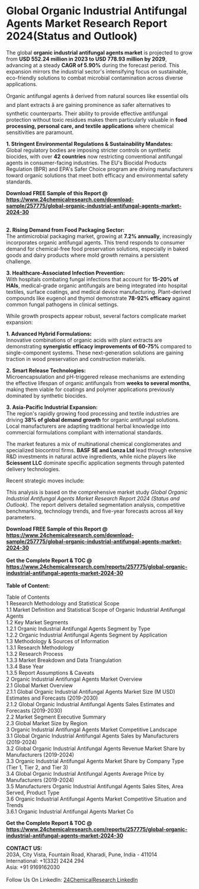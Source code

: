 <h1>Global Organic Industrial Antifungal Agents Market Research Report 2024(Status and Outlook)</h1><p>The global <strong>organic industrial antifungal agents market</strong> is projected to grow from <strong>USD 552.24 million in 2023 to USD 778.93 million by 2029</strong>, advancing at a steady <strong>CAGR of 5.90%</strong> during the forecast period. This expansion mirrors the industrial sector's intensifying focus on sustainable, eco-friendly solutions to combat microbial contamination across diverse applications.</p><p>Organic antifungal agents â derived from natural sources like essential oils and plant extracts â are gaining prominence as safer alternatives to synthetic counterparts. Their ability to provide effective antifungal protection without toxic residues makes them particularly valuable in <strong>food processing, personal care, and textile applications</strong> where chemical sensitivities are paramount.</p><p><strong>1. Stringent Environmental Regulations &amp; Sustainability Mandates:</strong><br>
Global regulatory bodies are imposing stricter controls on synthetic biocides, with over <strong>42 countries</strong> now restricting conventional antifungal agents in consumer-facing industries. The EU's Biocidal Products Regulation (BPR) and EPA's Safer Choice program are driving manufacturers toward organic solutions that meet both efficacy and environmental safety standards.</p><div><b>Download FREE Sample of this Report @ 
            <a href="https://www.24chemicalresearch.com/download-sample/257775/global-organic-industrial-antifungal-agents-market-2024-30">
            https://www.24chemicalresearch.com/download-sample/257775/global-organic-industrial-antifungal-agents-market-2024-30</a></b></div><br><p><strong>2. Rising Demand from Food Packaging Sector:</strong><br>
The antimicrobial packaging market, growing at <strong>7.2% annually</strong>, increasingly incorporates organic antifungal agents. This trend responds to consumer demand for chemical-free food preservation solutions, especially in baked goods and dairy products where mold growth remains a persistent challenge.</p><p><strong>3. Healthcare-Associated Infection Prevention:</strong><br>
With hospitals combating fungal infections that account for <strong>15-20% of HAIs</strong>, medical-grade organic antifungals are being integrated into hospital textiles, surface coatings, and medical device manufacturing. Plant-derived compounds like eugenol and thymol demonstrate <strong>78-92% efficacy</strong> against common fungal pathogens in clinical settings.</p><p>While growth prospects appear robust, several factors complicate market expansion:</p><p><strong>1. Advanced Hybrid Formulations:</strong><br>
Innovative combinations of organic acids with plant extracts are demonstrating <strong>synergistic efficacy improvements of 60-75%</strong> compared to single-component systems. These next-generation solutions are gaining traction in wood preservation and construction materials.</p><p><strong>2. Smart Release Technologies:</strong><br>
Microencapsulation and pH-triggered release mechanisms are extending the effective lifespan of organic antifungals from <strong>weeks to several months</strong>, making them viable for coatings and polymer applications previously dominated by synthetic biocides.</p><p><strong>3. Asia-Pacific Industrial Expansion:</strong><br>
The region's rapidly growing food processing and textile industries are driving <strong>38% of global demand growth</strong> for organic antifungal solutions. Local manufacturers are adapting traditional herbal knowledge into commercial formulations compliant with international standards.</p><p>The market features a mix of multinational chemical conglomerates and specialized biocontrol firms. <strong>BASF SE and Lonza Ltd</strong> lead through extensive R&amp;D investments in natural active ingredients, while niche players like <strong>Sciessent LLC</strong> dominate specific application segments through patented delivery technologies.</p><p>Recent strategic moves include:</p><p>This analysis is based on the comprehensive market study <em>Global Organic Industrial Antifungal Agents Market Research Report 2024 (Status and Outlook)</em>. The report delivers detailed segmentation analysis, competitive benchmarking, technology trends, and five-year forecasts across all key parameters.</p><div><b>Download FREE Sample of this Report @ 
            <a href="https://www.24chemicalresearch.com/download-sample/257775/global-organic-industrial-antifungal-agents-market-2024-30">
            https://www.24chemicalresearch.com/download-sample/257775/global-organic-industrial-antifungal-agents-market-2024-30</a></b></div><br><div><b>Get the Complete Report & TOC @ 
            <a href="https://www.24chemicalresearch.com/reports/257775/global-organic-industrial-antifungal-agents-market-2024-30">
            https://www.24chemicalresearch.com/reports/257775/global-organic-industrial-antifungal-agents-market-2024-30</a></b></div><br>
            <b>Table of Content:</b><p>Table of Contents<br />
1 Research Methodology and Statistical Scope<br />
1.1 Market Definition and Statistical Scope of Organic Industrial Antifungal Agents<br />
1.2 Key Market Segments<br />
1.2.1 Organic Industrial Antifungal Agents Segment by Type<br />
1.2.2 Organic Industrial Antifungal Agents Segment by Application<br />
1.3 Methodology & Sources of Information<br />
1.3.1 Research Methodology<br />
1.3.2 Research Process<br />
1.3.3 Market Breakdown and Data Triangulation<br />
1.3.4 Base Year<br />
1.3.5 Report Assumptions & Caveats<br />
2 Organic Industrial Antifungal Agents Market Overview<br />
2.1 Global Market Overview<br />
2.1.1 Global Organic Industrial Antifungal Agents Market Size (M USD) Estimates and Forecasts (2019-2030)<br />
2.1.2 Global Organic Industrial Antifungal Agents Sales Estimates and Forecasts (2019-2030)<br />
2.2 Market Segment Executive Summary<br />
2.3 Global Market Size by Region<br />
3 Organic Industrial Antifungal Agents Market Competitive Landscape<br />
3.1 Global Organic Industrial Antifungal Agents Sales by Manufacturers (2019-2024)<br />
3.2 Global Organic Industrial Antifungal Agents Revenue Market Share by Manufacturers (2019-2024)<br />
3.3 Organic Industrial Antifungal Agents Market Share by Company Type (Tier 1, Tier 2, and Tier 3)<br />
3.4 Global Organic Industrial Antifungal Agents Average Price by Manufacturers (2019-2024)<br />
3.5 Manufacturers Organic Industrial Antifungal Agents Sales Sites, Area Served, Product Type<br />
3.6 Organic Industrial Antifungal Agents Market Competitive Situation and Trends<br />
3.6.1 Organic Industrial Antifungal Agents Market Co</p><div><b>Get the Complete Report & TOC @ 
            <a href="https://www.24chemicalresearch.com/reports/257775/global-organic-industrial-antifungal-agents-market-2024-30">
            https://www.24chemicalresearch.com/reports/257775/global-organic-industrial-antifungal-agents-market-2024-30</a></b></div><br><b>CONTACT US:</b><br>
            203A, City Vista, Fountain Road, Kharadi, Pune, India - 411014<br>
            International: +1(332) 2424 294<br>
            Asia: +91 9169162030 <br><br>
            Follow Us On LinkedIn: <a href="https://www.linkedin.com/company/24chemicalresearch/">24ChemicalResearch LinkedIn</a>